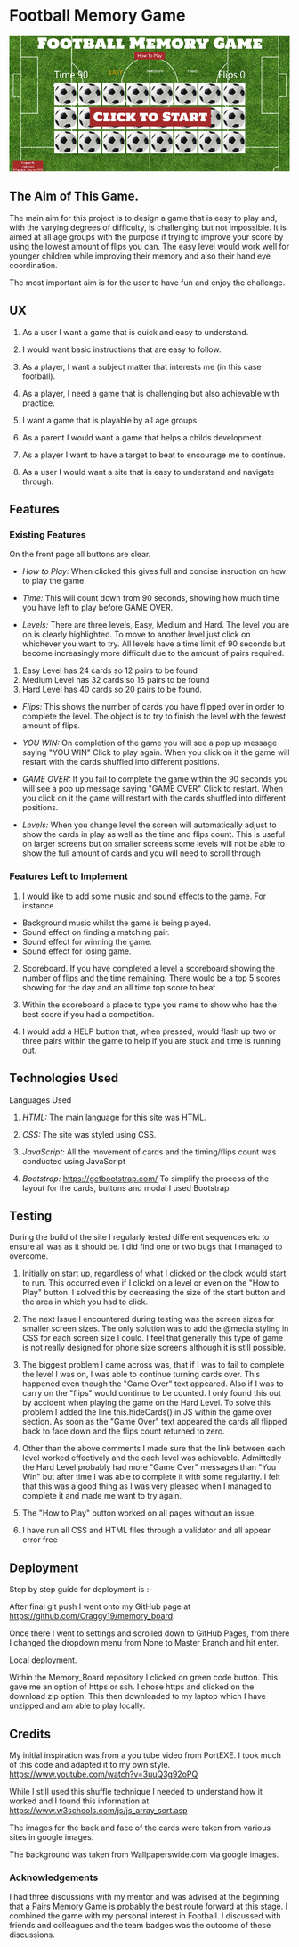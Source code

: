 # **Football Memory Game**

![Game Caption](/assets/images/gamecaption.PNG)


## **The Aim of This Game.** ##

The main aim for this project is to design a game that is easy to play and, with the varying degrees of difficulty, is challenging but not impossible.
It is aimed at all age groups with the purpose if trying to improve your score by using the lowest amount of flips you can. 
The easy level would work well for younger children while improving their memory and also their hand eye coordination. 

The most important aim is for the user to have fun and enjoy the challenge. 


## **UX**

1. As a user I want a game that is quick and easy to understand.

2. I would want basic instructions that are easy to follow.
3. As a player,  I want a subject matter that interests me (in this case football).
4. As a player, I need a game that is challenging but also achievable with practice.
5. I want a game that is playable by all age groups.
6. As a parent I would want a game that helps a childs development.
7. As a player I want to have a target to beat to encourage me to continue. 
8. As a user I would want a site that is easy to understand and navigate through.


## **Features** ##

### **Existing Features** ###

On the front page all buttons are clear.

- *How to Play:* When clicked this gives full and concise insruction on how to play the game.

- *Time:* This will count down from 90 seconds, showing how much time you have left to play before GAME OVER.
- *Levels:* There are three levels, Easy, Medium and Hard. The level you are on is clearly highlighted. 
To move to another level just click on whichever you want to try. 
All levels have a time limit of 90 seconds but become increasingly more difficult due to the amount of pairs required. 

1. Easy Level has 24 cards so 12 pairs to be found
2. Medium Level has 32 cards so 16 pairs to be found 
3. Hard Level has 40 cards so 20 pairs to be found. 

- *Flips:* This shows the number of cards you have flipped over in order to complete the level. The object is to try to finish the level with the fewest amount of flips. 

- *YOU WIN:* On completion of the game you will see a pop up message saying "YOU WIN" Click to play again. 
When you click on it the game will restart with the cards shuffled into different positions. 

- *GAME OVER:* If you fail to complete the game within the 90 seconds you will see a pop up message saying "GAME OVER" Click to restart.
 When you click on it the game will restart with the cards shuffled into different positions.

 - *Levels:* When you change level the screen will automatically adjust to show the cards in play as well as the time and flips count.
 This is useful on larger screens but on smaller screens some levels will not be able to show the full amount of cards and you will need to scroll through 


### **Features Left to Implement** ###

1. I would like to add some music and sound effects to the game. For instance
- Background music whilst the game is being played.
- Sound effect on finding a matching pair.
- Sound effect for winning the game.
- Sound effect for losing game.

2. Scoreboard. If you have completed a level a scoreboard showing the number of flips and the time remaining. There would be a top 5 scores showing for the day and an all time top score to beat.

3. Within the scoreboard a place to type you name to show who has the best score if you had a competition.

4. I would add a HELP button that, when pressed, would flash up two or three pairs within the game to help if you are stuck and time is running out.


## **Technologies Used** ##

Languages Used

1. *HTML:* The main language for this site was HTML.

2. *CSS:* The site was styled using CSS.
3. *JavaScript:* All the movement of cards and the timing/flips count was conducted using JavaScript
4. *Bootstrap:* https://getbootstrap.com/ To simplify the process of the layout  for the cards, buttons and modal I used Bootstrap.

## **Testing** ##

During the build of the site I regularly tested different sequences etc to ensure all was as it should be. I did find one or two bugs that I managed to overcome. 

1. Initially on start up, regardless of what I clicked on the clock would start to run. This occurred even if I clickd on a level or even on the "How to Play" button. 
I solved this by decreasing the size of the start button and the area in which you had to click. 

2. The next Issue I encountered during testing was the screen sizes for smaller screen sizes. The only solution was to add the @media styling in CSS for each screen size I could. 
I feel that generally this type of game is not really designed for phone size screens although it is still possible. 

3. The biggest problem I came across was, that if I was to fail to complete the level I was on, I was able to continue turning cards over. 
This happened even though the "Game Over" text appeared. Also if I was to carry on the "flips" would continue to be counted. 
I only found this out by accident when playing the game on the Hard Level. To solve this problem I added the line this.hideCards() in JS within the game over section. 
As soon as the "Game Over" text appeared the cards all flipped back to face down and the flips count returned to zero. 

4. Other than the above comments I made sure that the link between each level worked effectively and the each level was achievable.
Admittedly the Hard Level probably had more "Game Over" messages than "You Win" but after time I was able to complete it with some regularity.
I felt that this was a good thing as I was very pleased when I managed to complete it and made me want to try again. 

5. The "How to Play" button worked on all pages without an issue. 
6. I have run all CSS and HTML files through a validator and all appear error free


## **Deployment** ##

Step by step guide for deployment is :- 

After final git push I went onto my GitHub page at https://github.com/Craggy19/memory_board. 

Once there I went to settings and scrolled down to GitHub Pages, from there I changed the dropdown menu from None to Master Branch and hit enter. 

Local deployment.

Within the Memory_Board repository I clicked on green code button. This gave me an option of 
https or ssh. I chose https and clicked on the download zip option. This then downloaded to my laptop which I have unzipped and am able to play locally. 

## **Credits** ##

My initial inspiration was from a you tube video from PortEXE. I took much of this code and adapted it to my own style.
https://www.youtube.com/watch?v=3uuQ3g92oPQ

While I still used this shuffle technique I needed to understand how it worked and I found this information at 
https://www.w3schools.com/js/js_array_sort.asp

The images for the back and face of the cards were taken from various sites in google images. 

The background was taken from Wallpaperswide.com via google images. 

### **Acknowledgements** ###

I had three discussions with my mentor and was advised at the beginning that a Pairs Memory Game is probably the best route forward at this stage. 
I combined the game with my personal interest in Football. I discussed with friends and colleagues and 
the team badges was the outcome of these discussions. 
